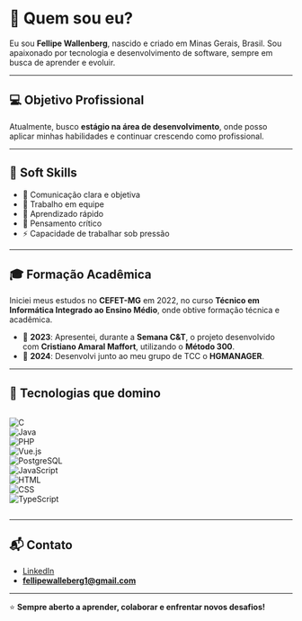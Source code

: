 # 👋 Quem sou eu?  
Eu sou **Fellipe Wallenberg**, nascido e criado em Minas Gerais, Brasil. Sou apaixonado por tecnologia e desenvolvimento de software, sempre em busca de aprender e evoluir.  

---

## 💻 Objetivo Profissional  
Atualmente, busco **estágio na área de desenvolvimento**, onde posso aplicar minhas habilidades e continuar crescendo como profissional.  

---

## 🌟 Soft Skills  
- 💬 Comunicação clara e objetiva  
- 👥 Trabalho em equipe  
- 🧠 Aprendizado rápido  
- 🧩 Pensamento crítico  
- ⚡ Capacidade de trabalhar sob pressão  

---

## 🎓 Formação Acadêmica  
Iniciei meus estudos no **CEFET-MG** em 2022, no curso **Técnico em Informática Integrado ao Ensino Médio**, onde obtive formação técnica e acadêmica.  

- 📌 **2023**: Apresentei, durante a **Semana C&T**, o projeto desenvolvido com **Cristiano Amaral Maffort**, utilizando o **Método 300**.
-  📌 **2024**: Desenvolvi junto ao meu grupo de TCC o **HGMANAGER**.  


---

## 🚀 Tecnologias que domino  
<div style="display: flex; gap: 8px; flex-wrap: wrap;">

![C](https://img.shields.io/badge/C-00599C?style=for-the-badge&logo=c&logoColor=white)  
![Java](https://img.shields.io/badge/Java-ED8B00?style=for-the-badge&logo=openjdk&logoColor=white)  
![PHP](https://img.shields.io/badge/PHP-777BB4?style=for-the-badge&logo=php&logoColor=white)  
![Vue.js](https://img.shields.io/badge/Vue.js-35495E?style=for-the-badge&logo=vue.js&logoColor=4FC08D)  
![PostgreSQL](https://img.shields.io/badge/PostgreSQL-316192?style=for-the-badge&logo=postgresql&logoColor=white)  
![JavaScript](https://img.shields.io/badge/JavaScript-F7DF1E?style=for-the-badge&logo=javascript&logoColor=black)  
![HTML](https://img.shields.io/badge/HTML-239120?style=for-the-badge&logo=html5&logoColor=white)  
![CSS](https://img.shields.io/badge/CSS-239120?&style=for-the-badge&logo=css3&logoColor=white)  
![TypeScript](https://img.shields.io/badge/TypeScript-007ACC?style=for-the-badge&logo=typescript&logoColor=white)  

</div>  

 

---

## 📬 Contato  
- [LinkedIn](https://www.linkedin.com/in/fellipe-wallenberg-cardoso-gregorio-540825205/)  
- **fellipewalleberg1@gmail.com**  

---  

⭐ **Sempre aberto a aprender, colaborar e enfrentar novos desafios!**
